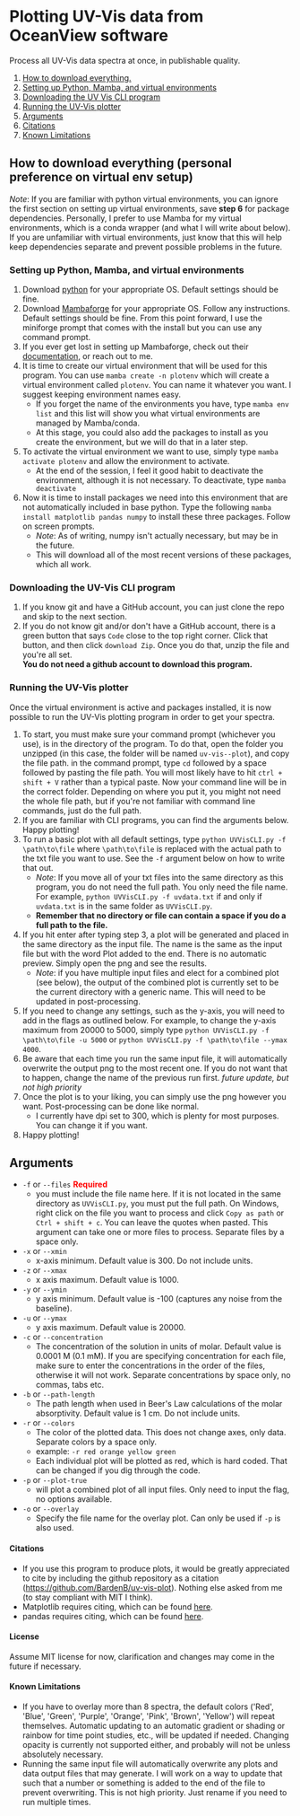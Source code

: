 # Plotting UV-Vis data from OceanView software

Process all UV-Vis data spectra at once, in publishable quality.

1. [How to download everything.](#how-to-download-everything-personal-preference-on-virtual-env-setup)
2. [Setting up Python, Mamba, and virtual environments](#setting-up-python-mamba-and-virtual-environments)
3. [Downloading the UV Vis CLI program](#downloading-the-uv-vis-cli-program)
4. [Running the UV-Vis plotter](#running-the-uv-vis-plotter)
5. [Arguments](#arguments)
6. [Citations](#citations)
7. [Known Limitations](#known-limitations)


## How to download everything (personal preference on virtual env setup)

*Note*: If you are familiar with python virtual environments, you can ignore the first section on setting up virtual environments, save **step 6** for package dependencies. Personally, I prefer to use Mamba for my virtual environments, which is a conda wrapper (and what I will write about below). If you are unfamiliar with virtual environments, just know that this will help keep dependencies separate and prevent possible problems in the future.

### Setting up Python, Mamba, and virtual environments

1. Download [python](https://www.python.org/downloads/) for your appropriate OS. Default settings should be fine.
2. Download [Mambaforge](https://github.com/conda-forge/miniforge#mambaforge) for your appropriate OS. Follow any instructions. Default settings should be fine. From this point forward, I use the miniforge prompt that comes with the install but you can use any command prompt.
3. If you ever get lost in setting up Mambaforge, check out their [documentation](https://mamba.readthedocs.io/en/latest/index.html), or reach out to me.
4. It is time to create our virtual environment that will be used for this program. You can use `mamba create -n plotenv` which will create a virtual environment called `plotenv`. You can name it whatever you want. I suggest keeping environment names easy.
    - If you forget the name of the environments you have, type `mamba env list` and this list will show you what virtual environments are managed by Mamba/conda.
    - At this stage, you could also add the packages to install as you create the environment, but we will do that in a later step.
5. To activate the virtual environment we want to use, simply type `mamba activate plotenv` and allow the environment to activate.
    - At the end of the session, I feel it good habit to deactivate the environment, although it is not necessary. To deactivate, type `mamba deactivate`
6. Now it is time to install packages we need into this environment that are not automatically included in base python. Type the following `mamba install matplotlib pandas numpy` to install these three packages. Follow on screen prompts.
    - *Note*: As of writing, numpy isn't actually necessary, but may be in the future.
    - This will download all of the most recent versions of these packages, which all work.

### Downloading the UV-Vis CLI program
1. If you know git and have a GitHub account, you can just clone the repo and skip to the next section.
2. If you do not know git and/or don't have a GitHub account, there is a green button that says `Code` close to the top right corner. Click that button, and then click `download Zip`. Once you do that, unzip the file and you're all set.  
**You do not need a github account to download this program.**

### Running the UV-Vis plotter

Once the virtual environment is active and packages installed, it is now possible to run the UV-Vis plotting program in order to get your spectra.

1. To start, you must make sure your command prompt (whichever you use), is in the directory of the program.  To do that, open the folder you unzipped (in this case, the folder will be named `uv-vis--plot`), and copy the file path. in the command prompt, type `cd` followed by a space followed by pasting the file path. You will most likely have to hit `ctrl + shift + V` rather than a typical paste. Now your command line will be in the correct folder. Depending on where you put it, you might not need the whole file path, but if you're not familiar with command line commands, just do the full path.
2. If you are familiar with CLI programs, you can find the arguments below. Happy plotting!
3. To run a basic plot with all default settings, type `python UVVisCLI.py -f \path\to\file` where `\path\to\file` is replaced with the actual path to the txt file you want to use. See the `-f` argument below on how to write that out.
    - *Note*: If you move all of your txt files into the same directory as this program, you do not need the full path. You only need the file name. For example, `python UVVisCLI.py -f uvdata.txt` if and only if `uvdata.txt` is in the same folder as `UVVisCLI.py`.
    - **Remember that no directory or file can contain a space if you do a full path to the file.**
4. If you hit enter after typing step 3, a plot will be generated and placed in the same directory as the input file. The name is the same as the input file but with the word Plot added to the end. There is no automatic preview. Simply open the png and see the results.
    - *Note*: if you have multiple input files and elect for a combined plot (see below), the output of the combined plot is currently set to be the current directory with a generic name. This will need to be updated in post-processing.
5. If you need to change any settings, such as the y-axis, you will need to add in the flags as outlined below. For example, to change the y-axis maximum from 20000 to 5000, simply type `python UVVisCLI.py -f \path\to\file -u 5000` or `python UVVisCLI.py -f \path\to\file --ymax 4000`. 
6. Be aware that each time you run the same input file, it will automatically overwrite the output png to the most recent one. If you do not want that to happen, change the name of the previous run first. *future update, but not high priority*
7. Once the plot is to your liking, you can simply use the png however you want. Post-processing can be done like normal.
    - I currently have dpi set to 300, which is plenty for most purposes. You can change it if you want.
8. Happy plotting!

## Arguments

- `-f` or `--files` <span style = "color :red"> **Required**</span>
    - you must include the file name here. If it is not located in the same directory as `UVVisCLI.py`, you must put the full path. On Windows, right click on the file you want to process and click `Copy as path` or `Ctrl + shift + c`. You can leave the quotes when pasted. This argument can take one or more files to process. Separate files by a space only.
- `-x` or `--xmin`
    - x-axis minimum. Default value is 300. Do not include units.
- `-z` or `--xmax`
    - x axis maximum. Default value is 1000.
- `-y` or `--ymin`
    - y axis minimum. Default value is -100 (captures any noise from the baseline).
- `-u` or `--ymax`
    - y axis maximum. Default value is 20000. 
- `-c` or `--concentration`
    - The concentration of the solution in units of molar. Default value is 0.0001 M (0.1 mM). If you are specifying concentration for each file, make sure to enter the concentrations in the order of the files, otherwise it will not work. Separate concentrations by space only, no commas, tabs etc.
- `-b` or `--path-length`
    - The path length when used in Beer's Law calculations of the molar absorptivity. Default value is 1 cm. Do not include units.
- `-r` or `--colors`
    - The color of the plotted data. This does not change axes, only data. Separate colors by a space only.
    - example: `-r red orange yellow green`
    - Each individual plot will be plotted as red, which is hard coded. That can be changed if you dig through the code.
- `-p` or `--plot-true`
    - will plot a combined plot of all input files. Only need to input the flag, no options available.
- `-o` or `--overlay`
    - Specify the file name for the overlay plot. Can only be used if `-p` is also used.

#### Citations

- If you use this program to produce plots, it would be greatly appreciated to cite by including the github repository as a citation (https://github.com/BardenB/uv-vis-plot). Nothing else asked from me (to stay compliant with MIT I think). 
- Matplotlib requires citing, which can be found [here](https://matplotlib.org/stable/users/project/citing.html).
- pandas requires citing, which can be found [here](https://pandas.pydata.org/about/citing.html).

#### License

Assume MIT license for now, clarification and changes may come in the future if necessary. 

#### Known Limitations
- If you have to overlay more than 8 spectra, the default colors ('Red', 'Blue', 'Green', 'Purple', 'Orange', 'Pink', 'Brown', 'Yellow') will repeat themselves. Automatic updating to an automatic gradient or shading or rainbow for time point studies, etc., will be updated if needed. Changing opacity is currently not supported either, and probably will not be unless absolutely necessary.
- Running the same input file will automatically overwrite any plots and data output files that may generate. I will work on a way to update that such that a number or something is added to the end of the file to prevent overwriting. This is not high priority. Just rename if you need to run multiple times.
